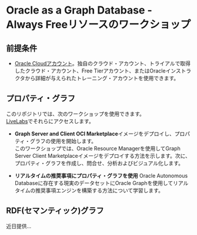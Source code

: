 # Oracle as a Graph Database - Always Freeリソースのワークショップ

## 前提条件

*   [Oracle Cloudアカウント](https://www.oracle.com/cloud/free/)。独自のクラウド・アカウント、トライアルで取得したクラウド・アカウント、Free Tierアカウント、またはOracleインストラクタから詳細が与えられたトレーニング・アカウントを使用できます。

## プロパティ・グラフ

このリポジトリでは、次のワークショップを使用できます。  
[LiveLabs](http://developer.oracle.com/livelabs)でそれらにアクセスします。

*   **Graph Server and Client OCI Marketplace**イメージをデプロイし、プロパティ・グラフの使用を開始します。  
    このワークショップでは、Oracle Resource Managerを使用してGraph Server Client Marketplaceイメージをデプロイする方法を示します。次に、プロパティ・グラフを作成し、問合せ、分析およびビジュアル化します。
    
*   **リアルタイムの推奨事項にプロパティ・グラフを使用** Oracle Autonomous Databaseに存在する現実のデータセットにOracle Graphを使用してリアルタイムの推奨事項エンジンを構築する方法について学習します。
    

## RDF(セマンティック)グラフ

近日提供...